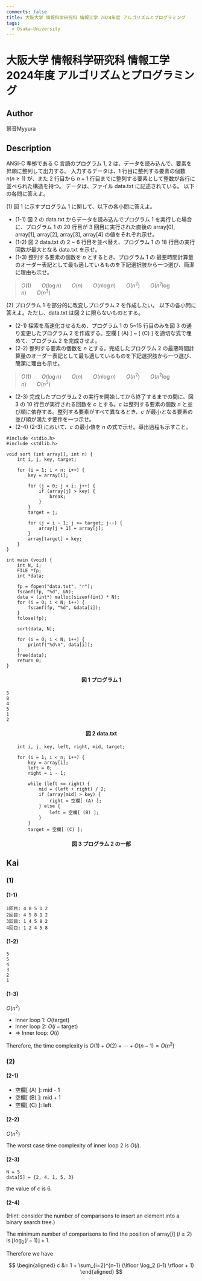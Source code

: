 ```yaml
---
comments: false
title: 大阪大学 情報科学研究科 情報工学 2024年度 アルゴリズムとプログラミング
tags:
  - Osaka-University
---
```

# 大阪大学 情報科学研究科 情報工学 2024年度 アルゴリズムとプログラミング

## **Author**
祭音Myyura

## **Description**
ANSI-C 準拠である C 言語のプログラム 1, 2 は、データを読み込んで、要素を昇順に整列して出力する。
入力するデータは、1 行目に整列する要素の個数 $n (n \ge 1)$ が、また 2 行目から $n+1$ 行目までに整列する要素として整数が各行に並べられた構造を持つ。
データは、ファイル data.txt に記述されている。
以下の各問に答えよ。

(1) 図 1 に示すプログラム 1 に関して、以下の各小問に答えよ。

- (1-1) 図 2 の data.txt からデータを読み込んでプログラム 1 を実行した場合に、プログラム 1 の 20 行目が 3 回目に実行された直後の array\[0\], array\[1\], array\[2\], array\[3\], array\[4\] の値をそれぞれ示せ。
- (1-2) 図 2 data.txt の 2 ~ 6 行目を並べ替え、プログラム 1 の 18 行目の実行回数が最大となる data.txt を示せ。
- (1-3) 整列する要素の個数を $n$ とするとき、プログラム 1 の 最悪時間計算量のオーダー表記として最も適しているものを下記選択肢から一つ選び、簡潔に理由も示せ。

> $O(1)$&nbsp;&nbsp;&nbsp;&nbsp;&nbsp;&nbsp;&nbsp;$O(\log n)$&nbsp;&nbsp;&nbsp;&nbsp;&nbsp;&nbsp;&nbsp;$O(n)$&nbsp;&nbsp;&nbsp;&nbsp;&nbsp;&nbsp;&nbsp;$O(n \log n)$&nbsp;&nbsp;&nbsp;&nbsp;&nbsp;&nbsp;&nbsp;$O(n^2)$&nbsp;&nbsp;&nbsp;&nbsp;&nbsp;&nbsp;&nbsp;$O(n^2 \log n)$&nbsp;&nbsp;&nbsp;&nbsp;&nbsp;&nbsp;&nbsp;$O(n^3)$

(2) プログラム 1 を部分的に改変しプログラム 2 を作成したい。
以下の各小問に答えよ。ただし、data.txt は図 2 に限らないものとする。

- (2-1) 探索を高速化させるため、プログラム 1 の 5~15 行目のみを図 3 の通り変更したプログラム 2 を作成する。空欄 \[ (A) \] ~ \[ (C) \] を適切な式で埋めて、プログラム 2 を完成させよ。
- (2-2) 整列する要素の個数を $n$ とする。完成したプログラム 2 の最悪時間計算量のオーダー表記として最も適しているものを下記選択肢から一つ選び、簡潔に理由も示せ。

> $O(1)$&nbsp;&nbsp;&nbsp;&nbsp;&nbsp;&nbsp;&nbsp;$O(\log n)$&nbsp;&nbsp;&nbsp;&nbsp;&nbsp;&nbsp;&nbsp;$O(n)$&nbsp;&nbsp;&nbsp;&nbsp;&nbsp;&nbsp;&nbsp;$O(n \log n)$&nbsp;&nbsp;&nbsp;&nbsp;&nbsp;&nbsp;&nbsp;$O(n^2)$&nbsp;&nbsp;&nbsp;&nbsp;&nbsp;&nbsp;&nbsp;$O(n^2 \log n)$&nbsp;&nbsp;&nbsp;&nbsp;&nbsp;&nbsp;&nbsp;$O(n^3)$

- (2-3) 完成したプログラム 2 の実行を開始してから終了するまでの間に、図 3 の 10 行目が実行される回数を $c$ とする。$c$ は整列する要素の個数 $n$ と並び順に依存する。整列する要素がすべて異なるとき、$c$ が最小となる要素の並び順が満たす要件を一つ示せ。
- (2-4) (2-3) において、$c$ の最小値を $n$ の式で示せ。導出過程も示すこと。

```text
#include <stdio.h>
#include <stdlib.h>

void sort (int array[], int n) {
    int i, j, key, target;

    for (i = 1; i < n; i++) {
        key = array[i];

        for (j = 0; j < i; j++) {
            if (array[j] > key) {
                break;
            }
        }
        target = j;

        for (j = i - 1; j >= target; j--) {
            array[j + 1] = array[j];
        }
        array[target] = key;
    }
}

int main (void) {
    int N, i;
    FILE *fp;
    int *data;

    fp = fopen("data.txt", "r");
    fscanf(fp, "%d", &N);
    data = (int*) malloc(sizeof(int) * N);
    for (i = 0; i < N; i++) {
        fscanf(fp, "%d", &data[i]);
    }
    fclose(fp);

    sort(data, N);

    for (i = 0; i < N; i++) {
        printf("%d\n", data[i]);
    }
    free(data);
    return 0;
}
```
#### <center> 図 1 プログラム 1

```text
5
8
4
5
1
2
```
#### <center> 図 2 data.txt

```text
    int i, j, key, left, right, mid, target;

    for (i = 1; i < n; i++) {
        key = array[i];
        left = 0;
        right = i - 1;

        while (left <= right) {
            mid = (left + right) / 2;
            if (array[mid] > key) {
                right = 空欄[ (A) ];
            } else {
                left = 空欄[ (B) ];
            }
        }
        target = 空欄[ (C) ];
```
#### <center> 図 3 プログラム 2 の一部

## **Kai**
### (1)
#### (1-1)
```text
1回目: 4 8 5 1 2 
2回目: 4 5 8 1 2 
3回目: 1 4 5 8 2 
4回目: 1 2 4 5 8 
```

#### (1-2)
```
5
5
4
3
2
1
```

#### (1-3)
$O(n^2)$

- Inner loop 1: $O(\text{target})$
- Inner loop 2: $O(i - \text{target})$
- $\Rightarrow$ Inner loop: $O(i)$ 

Therefore, the time complexity is $O(1) + O(2) + \cdots + O(n-1) = O(n^2)$

### (2)
#### (2-1)
- 空欄\[ (A) \]: mid - 1
- 空欄\[ (B) \]: mid + 1
- 空欄\[ (C) \]: left

#### (2-2)
$O(n^2)$

The worst case time complexity of inner loop 2 is $O(i)$.

#### (2-3)
```text
N = 5
data[5] = {2, 4, 1, 5, 3}
```

the value of $c$ is $6$.

#### (2-4)
(Hint: consider the number of comparisons to insert an element into a binary search tree.)

The minimum number of comparisons to find the position of array\[$i$\] ($i \ge 2$) is $\lfloor \log_2 (i-1) \rfloor + 1$.

Therefore we have

$$
\begin{aligned}
c &= 1 + \sum_{i=2}^{n-1} (\lfloor \log_2 (i-1) \rfloor + 1)
\end{aligned}
$$

<!-- $$
\begin{aligned}
c = 2 \cdot 1 + 4 \cdot 2 + 8 \cdot 3 + \cdots + 2^{\lfloor \log_2 n\rfloor} \cdot \lfloor \log_2 n\rfloor
\end{aligned}
$$ -->